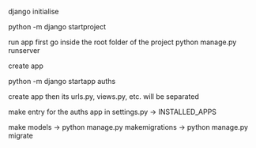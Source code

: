 django initialise

python -m django startproject <projectName>

run app
first go inside the root folder of the project
python manage.py runserver

create app

python -m django startapp auths

create app then its urls.py, views.py, etc. will be separated

make entry for the auths app in settings.py -> INSTALLED_APPS

make models
-> python manage.py makemigrations
-> python manage.py migrate
